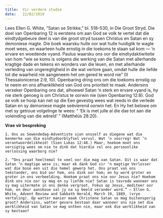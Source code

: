 ```yaml
---
title:  Vir verdere studie
date:   22/02/2019
---
```


Lees Ellen G. White, “Satan se Strikke,” bl. 518–530, in Die Groot Stryd. Die doel van Openbaring 12 is eerstens om aan God se volk te vertel dat die eindtydgebeure deel is van die groot stryd tussen Christus en Satan en sy demoniese magte. Die boek waarsku hulle oor wat hulle huidiglik te wagte moet wees, en waarteen hulle ernstig in die toekoms te staan sal kom — ‘n ervare en woedende vyand. Paulus waarsku ons oor die eindtydaktiwiteite van hom “wie se koms is volgens die werking van die Satan met allerhande kragtige dade en tekens en wonders van die leuen, en met allerhande verleiding van ongeregtigheid in die wat verlore gaan, omdat hulle die liefde tot die waarheid nie aangeneem het om gered te word nie” (II Thessalonicense 2:9, 10). Openbaring dring ons om die toekoms ernstig op te neem en ons afhanklikheid van God ons prioriteit te maak. Andersins verseker Openbaring ons dat, alhoewel Satan ‘n sterk en ervare vyand is, hy nie sterk genoeg is om Christus te oorwin nie (sien Openbaring 12:8). God se volk se hoop kan net op die Een gevestig wees wat reeds in die verlede Satan en sy demoniese magte seëvierend oorwin het. En Hy het belowe om met sy getroue volgelinge te wees: “ ‘Ek is met julle al die dae tot aan die voleinding van die wêreld’ ” (Matthéüs 28:20). 

**Vrae vir bespreking** 

`1. Ons as Sewendedag-Adventiste sien onsself as diegene wat die kenmerke van die eindtydoorblyfsel vervul. Wat ‘n voorreg! Wat ‘n verantwoordelikheid! (Sien Lukas 12:48.) Maar, hoekom moet ons versigtig wees om nie te dink dat hierdie rol ons persoonlike verlossing waarborg nie?` 

`2. “Ons praat heeltemal te veel oor die mag van Satan. Dit is waar dat Satan ‘n magtige wese is; maar ek dank God vir ‘n magtige Verlosser wat die bose een uit die hemel gewerp het. Ons praat van ons teëstander, ons bid oor hom, ons dink oor hom; en hy word groter en groter in ons verbeelding. Hoekom praat ons nie oor Jesus nie? Hoekom dink ons nie oor sy mag en sy liefde nie? Satan is tevrede wanneer ons sy mag uitermate in ons denke vergroot. Fokus op Jesus, mediteer oor hom, en deur aanskoue sal jy na sy beeld verander word.” — Ellen G. White, Advent Review and Sabbath Herald, March 19, 1889, (vrye vertaling). Op watter manier maak Christene Satan se mag buitensporig groot? Andersins, watter gevare bestaan daar wanneer ons nie net die werklikheid van Satan se mag ontken nie, maar ook die werklikheid van sy bestaan?`